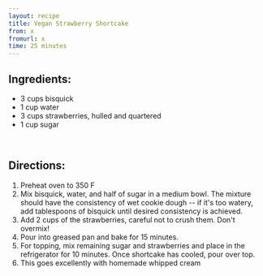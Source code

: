 ```yaml
---
layout: recipe
title: Vegan Strawberry Shortcake
from: x
fromurl: x
time: 25 minutes
---
```


Ingredients:
------------

* 3 cups bisquick
* 1 cup water
* 3 cups strawberries, hulled and quartered
* 1 cup sugar

<br>

Directions:
-----------

1. Preheat oven to 350 F
2. Mix bisquick, water, and half of sugar in a medium bowl. The mixture 
   should have the consistency of wet cookie dough -- if it's too watery, 
   add tablespoons of bisquick until desired consistency is achieved.
3. Add 2 cups of the strawberries, careful not to crush them. Don't overmix!
4. Pour into greased pan and bake for 15 minutes.
5. For topping, mix remaining sugar and strawberries and place in the refrigerator
   for 10 minutes.  Once shortcake has cooled, pour over top.
6. This goes excellently with homemade whipped cream
